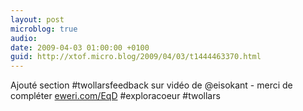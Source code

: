 ```yaml
---
layout: post
microblog: true
audio: 
date: 2009-04-03 01:00:00 +0100
guid: http://xtof.micro.blog/2009/04/03/t1444463370.html
---
```

Ajouté section #twollarsfeedback sur vidéo de @eisokant - merci de compléter  [eweri.com/EqD](http://eweri.com/EqD) #exploracoeur #twollars
